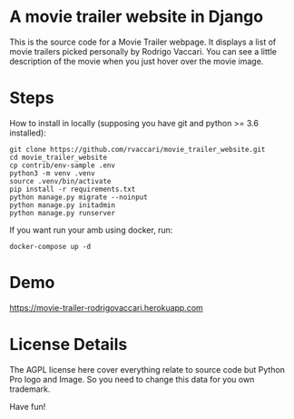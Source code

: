 # A movie trailer website in Django
This is the source code for a Movie Trailer webpage. It displays a list of movie trailers picked personally by Rodrigo Vaccari. You can see a little description of the movie when you just hover over the movie image.

# Steps
How to install in locally (supposing you have git and python >= 3.6 installed):

```console
git clone https://github.com/rvaccari/movie_trailer_website.git
cd movie_trailer_website
cp contrib/env-sample .env
python3 -m venv .venv
source .venv/bin/activate
pip install -r requirements.txt
python manage.py migrate --noinput
python manage.py initadmin
python manage.py runserver
```

If you want run your amb using docker, run:
```
docker-compose up -d
```

# Demo
https://movie-trailer-rodrigovaccari.herokuapp.com

# License Details

The AGPL license here cover everything relate to source code but Python Pro logo and Image.
So you need to change this data for you own trademark.


Have fun!
